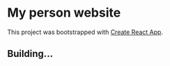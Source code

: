 # My person website

This project was bootstrapped with [Create React App](https://github.com/facebook/create-react-app).

## Building...
